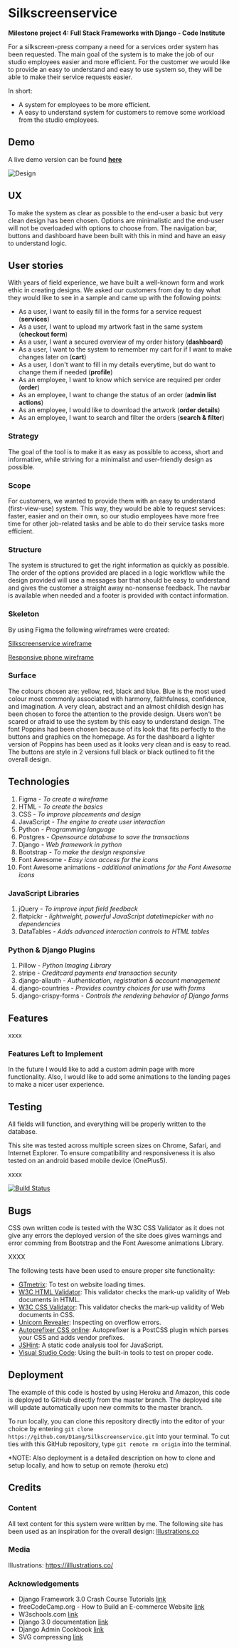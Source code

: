 # Silkscreenservice
**Milestone project 4: Full Stack Frameworks with Django - Code Institute**

For a silkscreen-press company a need for a services order system has been requested. 
The main goal of the system is to make the job of our studio employees easier and more efficient. 
For the customer we would like to provide an easy to understand and easy to use system so, 
they will be able to make their service requests easier.

In short:
- A system for employees to be more efficient.
- A easy to understand system for customers to remove some workload from the studio employees.

## Demo
A live demo version can be found **[here](https://silkscreenservice.herokuapp.com/)**

![Design](https://github.com/D1ang/Silkscreenservice/blob/master/mockups/presentation.png)

## UX
To make the system as clear as possible to the end-user a basic but very clean design has been chosen.
Options are minimalistic and the end-user will not be overloaded with options to choose from.
The navigation bar, buttons and dashboard have been built with this in mind and have an easy to understand logic.

## User stories
With years of field experience, we have built a well-known form and work ethic in creating designs.
We asked our customers from day to day what they would like to see in a sample and came up with the following points:

 - As a user, I want to easily fill in the forms for a service request (**services**)
 - As a user, I want to upload my artwork fast in the same system (**checkout form**)
 - As a user, I want a secured overview of my order history (**dashboard**)
 - As a user, I want to the system to remember my cart for if I want to make changes later on (**cart**)
 - As a user, I don't want to fill in my details everytime, but do want to change them if needed (**profile**)
 - As an employee, I want to know which service are required per order (**order**)
 - As an employee, I want to change the status of an order (**admin list actions**)
 - As an employee, I would like to download the artwork (**order details**)
 - As an employee, I want to search and filter the orders (**search & filter**)

### Strategy
The goal of the tool is to make it as easy as possible to access, short and informative,
while striving for a minimalist and user-friendly design as possible.

### Scope
For customers, we wanted to provide them with an easy to understand (first-view-use) system.
This way, they would be able to request services: faster, easier and on their own,
so our studio employees have more free time for other job-related tasks and be able to do
their service tasks more efficient.

### Structure
The system is structured to get the right information as quickly as possible.
The order of the options provided are placed in a logic workflow while the design provided will use a messages bar
that should be easy to understand and gives the customer a straight away no-nonsense feedback.
The navbar is available when needed and a footer is provided with contact information.

### Skeleton
By using Figma the following wireframes were created:

[Silkscreenservice wireframe](https://github.com/D1ang/Silkscreenservice/blob/master/mockups/wireframe.pdf)

[Responsive phone wireframe](https://github.com/D1ang/Silkscreenservice/blob/master/mockups/wireframe-sm.pdf)

### Surface
The colours chosen are: yellow, red, black and blue.
Blue is the most used colour most commonly associated with harmony, faithfulness, confidence, and imagination.
A very clean, abstract and an almost childish design has been chosen to force the attention to the provide design.
Users won't be scared or afraid to use the system by this easy to understand design.
The font Poppins had been chosen because of its look that fits perfectly to the buttons and graphics on the homepage.
As for the dashboard a lighter version of Poppins has been used as it looks very clean and is easy to read.
The buttons are style in 2 versions full black or black outlined to fit the overall design.


## Technologies
1.  Figma - *To create a wireframe*
2.  HTML - *To create the basics*
3.  CSS - *To improve placements and design*
4.  JavaScript - *The engine to create user interaction*
5.  Python - *Programming language*
6.  Postgres - *Opensource database to save the transactions*
7.  Django - *Web framework in python*
8.  Bootstrap - *To make the design responsive*
9.  Font Awesome - *Easy icon access for the icons*
10. Font Awesome animations - *additional animations for the Font Awesome icons*

### JavaScript Libraries
1. jQuery - *To improve input field feedback*
2. flatpickr - *lightweight, powerful JavaScript datetimepicker with no dependencies*
3. DataTables - *Adds advanced interaction controls to HTML tables*

### Python & Django Plugins
1. Pillow - *Python Imaging Library*
2. stripe - *Creditcard payments end transaction security*
3. django-allauth - *Authentication, registration & account management*
4. django-countries - *Provides country choices for use with forms*
5. django-crispy-forms - *Controls the rendering behavior of Django forms*

## Features
xxxx

### Features Left to Implement
In the future I would like to add a custom admin page with more functionality.
Also, I would like to add some animations to the landing pages to make a nicer user experience.

## Testing
All fields will function, and everything will be properly written to the database.

This site was tested across multiple screen sizes on Chrome, Safari, and Internet Explorer. To ensure compatibility and responsiveness it is also tested on an android based mobile device (OnePlus5).

xxxx

[![Build Status](https://travis-ci.org/D1ang/Silkscreenservice.svg?branch=master)](https://travis-ci.org/D1ang/Silkscreenservice)

## Bugs

CSS own written code is tested with the W3C CSS Validator as it does not give any errors the deployed version of the site does gives warnings and error comming from Bootstrap and the Font Awesome animations Library.

XXXX

The following tests have been used to ensure proper site functionality:

- [GTmetrix](https://gtmetrix.com/): To test on website loading times.
- [W3C HTML Validator](https://validator.w3.org/): This validator checks the mark-up validity of Web documents in HTML.
- [W3C CSS Validator](https://jigsaw.w3.org/css-validator/): This validator checks the mark-up validity of Web documents in CSS.
- [Unicorn Revealer](https://chrome.google.com/webstore/detail/unicorn-revealer/lmlkphhdlngaicolpmaakfmhplagoaln?hl=en-GB): Inspecting on overflow errors.
- [Autoprefixer CSS online](https://autoprefixer.github.io/): Autoprefixer is a PostCSS plugin which parses your CSS and adds vendor prefixes.
- [JSHint](https://jshint.com/): A static code analysis tool for JavaScript.
- [Visual Studio Code](https://code.visualstudio.com/): Using the built-in tools to test on proper code.

## Deployment
The example of this code is hosted by using Heroku and Amazon, this code is deployed to GitHub directly from the master branch.
The deployed site will update automatically upon new commits to the master branch.

To run locally, you can clone this repository directly into the editor of your choice by entering
`git clone https://github.com/D1ang/Silkscreenservice.git` into your terminal.
To cut ties with this GitHub repository, type `git remote rm origin` into the terminal.

*NOTE: Also deployment is a detailed description on how to clone and setup locally, and how to setup on remote (heroku etc)

## Credits

### Content
All text content for this system were written by me.
The following site has been used as an inspiration for the overall design: [Illustrations.co](https://illlustrations.co/)

### Media
Illustrations: https://illlustrations.co/

### Acknowledgements
- Django Framework 3.0 Crash Course Tutorials [link](https://www.youtube.com/watch?v=xv_bwpA_aEA&list=PL-51WBLyFTg2vW-_6XBoUpE7vpmoR3ztO)
- freeCodeCamp.org - How to Build an E-commerce Website [link](https://www.youtube.com/watch?v=YZvRrldjf1Y)
- W3schools.com [link](https://www.w3schools.com/)
- Django 3.0 documentation [link](https://docs.djangoproject.com/en/3.0/)
- Django Admin Cookbook [link](https://books.agiliq.com/projects/django-admin-cookbook/en/latest/introduction.html)
- SVG compressing [link](https://www.compresss.com/compress-svg.html)
